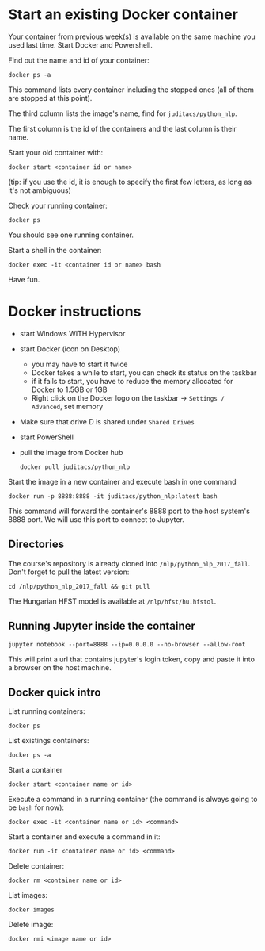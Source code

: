 # Start an existing Docker container

Your container from previous week(s) is available on the same machine you used last time.
Start Docker and Powershell.

Find out the name and id of your container:

    docker ps -a

This command lists every container including the stopped ones (all of them are stopped at this point).

The third column lists the image's name, find for `juditacs/python_nlp`.

The first column is the id of the containers and the last column is their name.

Start your old container with:

    docker start <container id or name>

(tip: if you use the id, it is enough to specify the first few letters, as long as it's not ambiguous)

Check your running container:

    docker ps

You should see one running container.

Start a shell in the container:

    docker exec -it <container id or name> bash
 
Have fun.

# Docker instructions

* start Windows WITH Hypervisor
* start Docker (icon on Desktop)
  * you may have to start it twice
  * Docker takes a while to start, you can check its status on the taskbar
  * if it fails to start, you have to reduce the memory allocated for Docker to 1.5GB or 1GB
  * Right click on the Docker logo on the taskbar -> `Settings / Advanced`, set memory
* Make sure that drive D is shared under `Shared Drives`
* start PowerShell
* pull the image from Docker hub


    `docker pull juditacs/python_nlp`


Start the image in a new container and execute bash in one command


    docker run -p 8888:8888 -it juditacs/python_nlp:latest bash


This command will forward the container's 8888 port to the host system's 8888 port. We will use this port to connect to Jupyter.


## Directories

The course's repository is already cloned into `/nlp/python_nlp_2017_fall`. Don't forget to pull the latest version:

    cd /nlp/python_nlp_2017_fall && git pull

The Hungarian HFST model is available at `/nlp/hfst/hu.hfstol`.

## Running Jupyter inside the container

    jupyter notebook --port=8888 --ip=0.0.0.0 --no-browser --allow-root

This will print a url that contains jupyter's login token, copy and paste it into a browser on the host machine.


## Docker quick intro

List running containers:

    docker ps

List existings containers:

    docker ps -a

Start a container

    docker start <container name or id>

Execute a command in a running container (the command is always going to be `bash` for now):

    docker exec -it <container name or id> <command>

Start a container and execute a command in it:

    docker run -it <container name or id> <command>

Delete container:

    docker rm <container name or id>

List images:

    docker images

Delete image:

    docker rmi <image name or id>
